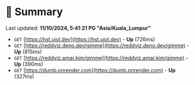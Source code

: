 # 📖 Summary
Last updated: **11/10/2024, 5:41:21 PG "Asia/Kuala_Lumpur"**

- `GET` [https://hst.ujol.dev](https://hst.ujol.dev) - **Up** (726ms)
- `GET` [https://reddviz.deno.dev/gimme](https://reddviz.deno.dev/gimme) - **Up** (815ms)
- `GET` [https://reddviz.amar.kim/gimme](https://reddviz.amar.kim/gimme) - **Up** (390ms)
- `GET` [https://dumb.onrender.com](https://dumb.onrender.com) - **Up** (327ms)
